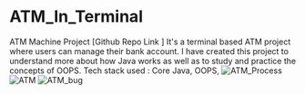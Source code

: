 # ATM_In_Terminal

ATM Machine Project [Github Repo Link ]
It's a terminal based ATM project where users can manage their bank account. 
I have created this project to understand more about how Java works as well as to study and practice the concepts of OOPS. 
Tech stack used : Core Java, OOPS,  ![ATM_Process](https://user-images.githubusercontent.com/94097592/189655457-319e8cb3-2333-4a06-8f1b-a46c7fae3b68.jpeg)
![ATM](https://user-images.githubusercontent.com/94097592/189655792-59a09289-a635-49d6-bfe2-9a8d2c84f24d.jpeg)
![ATM_bug](https://user-images.githubusercontent.com/94097592/189655800-f0b37474-8172-42ca-843f-629e19d1787c.jpeg)
